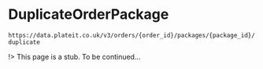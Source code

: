 # DuplicateOrderPackage

`https://data.plateit.co.uk/v3/orders/{order_id}/packages/{package_id}/duplicate`

!> This page is a stub. To be continued...